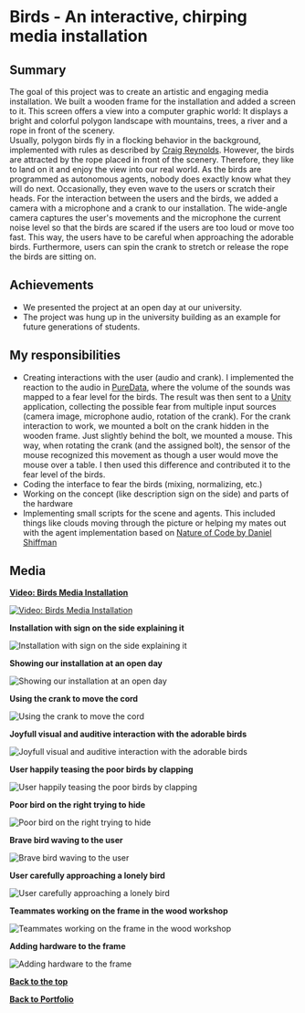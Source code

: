 # Birds - An interactive, chirping media installation
## Summary
The goal of this project was to create an artistic and engaging media installation. We built a wooden frame for the installation and added a screen to it.
This screen offers a view into a computer graphic world: It displays a bright and colorful polygon landscape with mountains, trees, a river and a rope in front of the scenery. <br/>
Usually, polygon birds fly in a flocking behavior in the background, implemented with rules as described by <a href="http://www.red3d.com/cwr/index.html" target="_blank">Craig Reynolds</a>.
However, the birds are attracted by the rope placed in front of the scenery. Therefore, they like to land on it and enjoy the view into our real world. As the birds are programmed as
autonomous agents, nobody does exactly know what they will do next. Occasionally, they even wave to the users or scratch their heads. For the interaction between the users and the birds,
we added a camera with a microphone and a crank to our installation. The wide-angle camera captures the user's movements and the microphone the current noise level so that the birds are scared if the users are too loud or move too fast. This way, the users have to be careful when approaching the adorable birds. Furthermore, users can spin the crank to stretch or release the rope the birds are sitting on.


## Achievements
* We presented the project at an open day at our university.
* The project was hung up in the university building as an example for future generations of students.

## My responsibilities
* Creating interactions with the user (audio and crank). I implemented the reaction to the audio in [PureData](https://puredata.info/), where the volume of the sounds was mapped to a fear level for the birds. The result was then sent to
a [Unity](https://unity3d.com) application, collecting the possible fear from multiple input sources (camera image, microphone audio, rotation of the crank). For the crank interaction to work, we mounted a bolt on the crank hidden in the wooden frame. Just slightly behind the bolt, we mounted
a mouse. This way, when rotating the crank (and the assigned bolt), the sensor of the mouse recognized this movement as though a 
user would move the mouse over a table. I then used this difference and contributed it to the fear level of the birds. 
* Coding the interface to fear the birds (mixing, normalizing, etc.)
* Working on the concept (like description sign on the side) and parts of the hardware
* Implementing small scripts for the scene and agents. This included things like clouds moving through the picture or helping my mates out with the agent implementation based on [Nature of Code by Daniel Shiffman](https://natureofcode.com/)

## Media
**[Video: Birds Media Installation](https://www.youtube.com/embed/Tuy0Cl3ZDKM)**

[![Video: Birds Media Installation](http://img.youtube.com/vi/Tuy0Cl3ZDKM/0.jpg)](https://www.youtube.com/embed/Tuy0Cl3ZDKM)

**Installation with sign on the side explaining it**

![Installation with sign on the side explaining it](Images/openday1.jpg)

**Showing our installation at an open day**

![Showing our installation at an open day](Images/openday2.jpg)

**Using the crank to move the cord**

![Using the crank to move the cord](Images/openday3.jpg)

**Joyfull visual and auditive interaction with the adorable birds**

![Joyfull visual and auditive interaction with the adorable birds](Images/openday4.jpg)

**User happily teasing the poor birds by clapping**

![User happily teasing the poor birds by clapping](Images/openday5.jpg)

**Poor bird on the right trying to hide**

![Poor bird on the right trying to hide](Images/hiding.jpg)

**Brave bird waving to the user**

![Brave bird waving to the user](Images/waving.jpg)

**User carefully approaching a lonely bird**

![User carefully approaching a lonely bird](Images/openday6.jpg)

**Teammates working on the frame in the wood workshop**

![Teammates working on the frame in the wood workshop](Images/woodworkshop.jpg)

**Adding hardware to the frame**

![Adding hardware to the frame](Images/addinghardware.jpg)

[**Back to the top**](#summary)

[**Back to Portfolio**](https://github.com/bromanz/Portfolio#project-pages)
